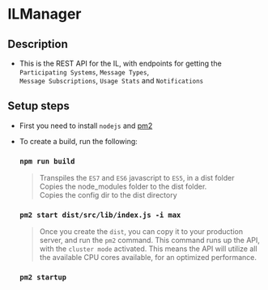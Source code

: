 # ILManager

## Description
  - This is the REST API for the IL, with endpoints for getting the `Participating Systems`, `Message Types`,<br/>
   `Message Subscriptions`, `Usage Stats` and `Notifications`

## Setup steps
  - First you need to install `nodejs` and [pm2](http://pm2.keymetrics.io/)
  - To create a build, run the following:
  
    ### `npm run build`

      > Transpiles the `ES7` and `ES6` javascript to `ES5`, in a dist folder<br>
      > Copies the node_modules folder to the dist folder.<br>
      > Copies the config dir to the dist directory 

    ### `pm2 start dist/src/lib/index.js -i max`

      > Once you create the `dist`, you can copy it to your production server, and run the `pm2` command.
      > This command runs up the API, with the `cluster mode` activated. This means the API will utilize     all the available CPU cores available, for an optimized performance.

    ### `pm2 startup`
    
      >
